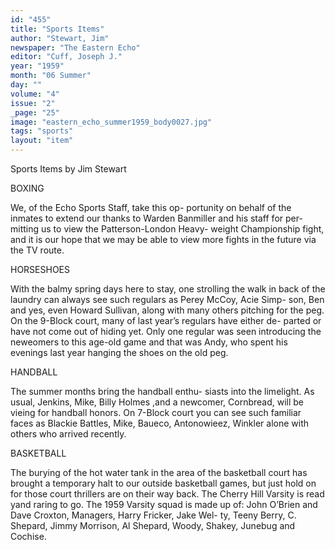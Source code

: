 ```yaml
---
id: "455"
title: "Sports Items"
author: "Stewart, Jim"
newspaper: "The Eastern Echo"
editor: "Cuff, Joseph J."
year: "1959"
month: "06 Summer"
day: ""
volume: "4"
issue: "2"
_page: "25"
image: "eastern_echo_summer1959_body0027.jpg"
tags: "sports"
layout: "item"
---
```

Sports Items
by Jim Stewart

BOXING

We, of the Echo
Sports Staff, take this op-
portunity on behalf of the
inmates to extend our
thanks to Warden Banmiller and his staff for per-
mitting us to view the Patterson-London Heavy-
weight Championship fight, and it is our hope that
we may be able to view more fights in the future
via the TV route.

HORSESHOES

With the balmy
spring days here to stay,
one strolling the walk in
back of the laundry can
always see such regulars as Perey McCoy, Acie Simp-
son, Ben and yes, even Howard Sullivan, along with
many others pitching for the peg. On the 9-Block
court, many of last year’s regulars have either de-
parted or have not come out of hiding yet. Only one
regular was seen introducing the neweomers to this
age-old game and that was Andy, who spent his
evenings last year hanging the shoes on the old peg.

HANDBALL

The summer months
bring the handball enthu-
siasts into the limelight.
As usual, Jenkins, Mike,
Billy Holmes ,and a newcomer, Cornbread, will be
vieing for handball honors. On 7-Block court you
can see such familiar faces as Blackie Battles, Mike,
Baueco, Antonowieez, Winkler alone with others
who arrived recently.

BASKETBALL

The burying of the
hot water tank in the area
of the basketball court has
brought a temporary halt
to our outside basketball games, but just hold on for
those court thrillers are on their way back. The
Cherry Hill Varsity is read yand raring to go. The
1959 Varsity squad is made up of: John O’Brien and
Dave Croxton, Managers, Harry Fricker, Jake Wel-
ty, Teeny Berry, C. Shepard, Jimmy Morrison, Al
Shepard, Woody, Shakey, Junebug and Cochise.
